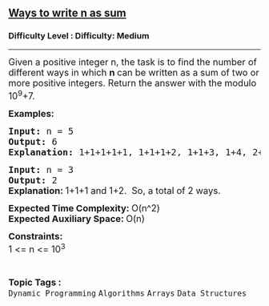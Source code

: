 <h2><a href="https://www.geeksforgeeks.org/problems/ways-to-write-n-as-sum-1587115621/1?page=3&category=Dynamic%20Programming&difficulty=Medium&status=unsolved&sortBy=submissions">Ways to write n as sum</a></h2><h3>Difficulty Level : Difficulty: Medium</h3><hr><div class="problems_problem_content__Xm_eO"><p><span style="font-size: 18px;">Given a positive integer n, the task is to find the number of different ways in which <strong>n </strong>can be written as a sum of two or more positive integers. Return the answer with the modulo 10<sup>9</sup>+7.</span></p>
<p><span style="font-size: 18px;"><strong>Examples:</strong></span></p>
<pre><span style="font-size: 18px;"><strong>Input: </strong>n = 5
<strong>Output: </strong>6<strong>
Explanation: </strong>1+1+1+1+1, 1+1+1+2, 1+1+3, 1+4, 2+1+2 and 2+3. So, a total of 6 ways.</span>
</pre>
<pre><span style="font-size: 18px;"><strong>Input: </strong>n = 3
</span><span style="font-size: 18px;"><strong>Output: </strong>2<br><strong style="font-family: -apple-system, BlinkMacSystemFont, 'Segoe UI', Roboto, Oxygen, Ubuntu, Cantarell, 'Open Sans', 'Helvetica Neue', sans-serif;">Explanation: </strong><span style="font-family: -apple-system, BlinkMacSystemFont, 'Segoe UI', Roboto, Oxygen, Ubuntu, Cantarell, 'Open Sans', 'Helvetica Neue', sans-serif;">1+1+1 and 1+2.  So, a total of 2 ways.</span>
</span></pre>
<p><span style="font-size: 18px;"><strong>Expected Time Complexity: </strong>O(n^2)<br><strong>Expected Auxiliary Space: </strong>O(n)<br></span></p>
<p><span style="font-size: 18px;"><strong>Constraints:</strong><br>1 &lt;= n &lt;= 10<sup>3</sup></span></p></div><br><p><span style=font-size:18px><strong>Topic Tags : </strong><br><code>Dynamic Programming</code>&nbsp;<code>Algorithms</code>&nbsp;<code>Arrays</code>&nbsp;<code>Data Structures</code>&nbsp;